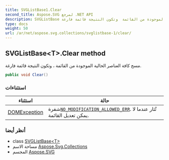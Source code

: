 ```yaml
---
title: SVGListBase1.Clear
second_title: Aspose.SVG لمرجع .NET API
description: SVGListBase طريقة. مسح كافة العناصر الحالية الموجودة من القائمة  وتكون النتيجة قائمة فارغة.
type: docs
weight: 50
url: /ar/net/aspose.svg.collections/svglistbase-1/clear/
---
```

## SVGListBase&lt;T&gt;.Clear method

مسح كافة العناصر الحالية الموجودة من القائمة ، وتكون النتيجة قائمة فارغة.

```csharp
public void Clear()
```

### استثناءات

| استثناء | حالة |
| --- | --- |
| [DOMException](../../../aspose.svg.dom/domexception/) | شفرة[`NO_MODIFICATION_ALLOWED_ERR`](../../../aspose.svg.dom/domexception/no_modification_allowed_err/). تُثار عندما لا يمكن تعديل القائمة. |

### أنظر أيضا

* class [SVGListBase&lt;T&gt;](../)
* مساحة الاسم [Aspose.Svg.Collections](../../svglistbase-1/)
* المجسم [Aspose.SVG](../../../)


